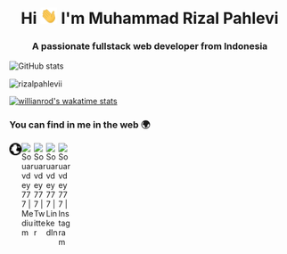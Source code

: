 
<h1 align="center">Hi  <img src="https://raw.githubusercontent.com/ABSphreak/ABSphreak/master/gifs/Hi.gif" width="30px"> I'm Muhammad Rizal Pahlevi</h1>
<h3 align="center">A passionate fullstack web developer from Indonesia</h3>


![GitHub stats](https://github-readme-stats.vercel.app/api?username=rizalpahlevii&show_icons=true&hide_border=true&count_private=true)
<p><img align="center" src="https://github-readme-stats.vercel.app/api/top-langs?username=rizalpahlevii&hide=html&show_icons=true&locale=en&layout=compact" alt="rizalpahlevii" /></p>

[![willianrod's wakatime stats](https://github-readme-stats.vercel.app/api/wakatime?username=rizalpahlevi)](https://github.com/anuraghazra/github-readme-stats)

### You can find in me in the web 🌍
[<img align="left" alt="Souarvdey777" width="22px" src="https://raw.githubusercontent.com/iconic/open-iconic/master/svg/globe.svg" />][website]
[<img align="left" alt="Souarvdey777 | Medium" width="22px" src="https://cdn.jsdelivr.net/npm/simple-icons@v3/icons/medium.svg" />][medium]
[<img align="left" alt="Souarvdey777 | Twitter" width="22px" src="https://cdn.jsdelivr.net/npm/simple-icons@v3/icons/twitter.svg" />][twitter]
[<img align="left" alt="Souarvdey777 | LinkedIn" width="22px" src="https://cdn.jsdelivr.net/npm/simple-icons@v3/icons/linkedin.svg" />][linkedin]
[<img align="left" alt="Souarvdey777 | Instagram" width="22px" src="https://cdn.jsdelivr.net/npm/simple-icons@v3/icons/instagram.svg" />][instagram]


[website]: https://rizal.dev
[twitter]: https://twitter.com/rizalpahlevii
[youtube]: https://youtube.com/
[instagram]: https://www.instagram.com/rizalpahlevi/
[linkedin]: https://www.linkedin.com/in/rizalpahlevii/
[medium]: https://medium.com/@rizalpahlevii/
